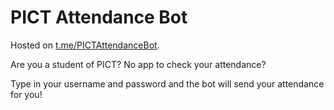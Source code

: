 # PICT Attendance Bot

Hosted on [t.me/PICTAttendanceBot](https://t.me/PICTAttendanceBot).

Are you a student of PICT? No app to check your attendance?

Type in your username and password and the bot will send your attendance for you!

